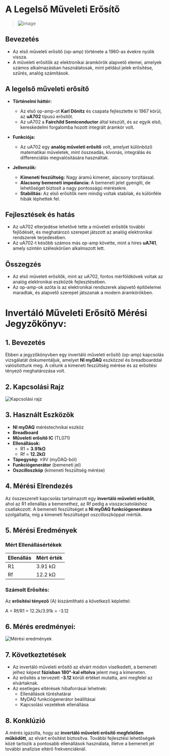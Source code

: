 # A Legelső Műveleti Erősítő
>![image](https://github.com/user-attachments/assets/b99bf05c-687d-4c8d-991a-d3465e5c26a0)
## Bevezetés
- Az első műveleti erősítő (op-amp) története a 1960-as évekre nyúlik vissza.
- A műveleti erősítők az elektronikai áramkörök alapvető elemei, amelyek számos alkalmazásban használatosak, mint például jelek erősítése, szűrés, analóg számítások.

## A legelső műveleti erősítő
- **Történelmi háttér:**
  - Az első op-amp-ot **Karl Dönitz** és csapata fejlesztette ki 1967 körül, az **uA702** típusú erősítőt.
  - Az uA702 a **Fairchild Semiconductor** által készült, és az egyik első, kereskedelmi forgalomba hozott integrált áramkör volt.
  
- **Funkciója:**
  - Az uA702 egy **analóg műveleti erősítő** volt, amelyet különböző matematikai műveletek, mint összeadás, kivonás, integrálás és differenciálás megvalósítására használtak.
  
- **Jellemzők:**
  - **Kimeneti feszültség:** Nagy áramú kimenet, alacsony torzítással.
  - **Alacsony bemeneti impedancia:** A bemeneti jelet gyengíti, de lehetőséget biztosít a nagy pontosságú mérésekre.
  - **Stabilitás:** Az első erősítők nem mindig voltak stabilak, és különféle hibák léphettek fel.

## Fejlesztések és hatás
- Az uA702 elterjedése lehetővé tette a műveleti erősítők további fejlődését, és meghatározó szerepet játszott az analóg elektronikai rendszerek terjedésében.
- Az uA702-t később számos más op-amp követte, mint a híres **uA741**, amely szintén széleskörűen alkalmazott lett.

## Összegzés
- Az első műveleti erősítők, mint az uA702, fontos mérföldkövek voltak az analóg elektronikai eszközök fejlesztésében.
- Az op-amp-ok azóta is az elektronikai rendszerek alapvető építőelemei maradtak, és alapvető szerepet játszanak a modern áramkörökben.

# Invertáló Műveleti Erősítő Mérési Jegyzőkönyv:

## 1. Bevezetés
Ebben a jegyzőkönyvben egy invertáló műveleti erősítő (op-amp) kapcsolás vizsgálatát dokumentáljuk, amelyet **NI myDAQ** eszközzel és breadboarddal valósítottunk meg. A célunk a kimeneti feszültség mérése és az erősítési tényező meghatározása volt.

## 2. Kapcsolási Rajz
![Kapcsolási rajz](kapcsolas_megvalositasa.jpg)

## 3. Használt Eszközök
- **NI myDAQ** méréstechnikai eszköz
- **Breadboard**
- **Műveleti erősítő IC** (TL071)
- **Ellenállások:**
  - R1 = **3.91kΩ**
  - Rf = **12.2kΩ**
- **Tápegység:** ±9V (myDAQ-ból)
- **Funkciógenerátor** (bemeneti jel)
- **Oszcilloszkóp** (kimeneti feszültség mérése)

## 4. Mérési Elrendezés
Az összeszerelt kapcsolás tartalmazott egy **invertáló műveleti erősítőt**, ahol az R1 ellenállás a bemenethez, az Rf pedig a visszacsatoláshoz csatlakozott. A bemeneti feszültséget a **NI myDAQ funkciógenerátora** szolgáltatta, míg a kimeneti feszültséget oszcilloszkóppal mértük.

## 5. Mérési Eredmények
### Mért Ellenállásértékek
| Ellenállás | Mért érték |
|--------------|--------------|
| R1          | 3.91 kΩ     |
| Rf          | 12.2 kΩ     |

### Számolt Erősítés:
Az **erősítési tényező** (A) kiszámítható a következő képlettel:

A = Rf/R1 = 12.2k/3.91k = -3.12


## 6. Mérés eredményei:
![Mérési eredmények](meresi_eredmenyek.jpg)

## 7. Következtetések
- Az invertáló műveleti erősítő az elvárt módon viselkedett, a bemeneti jelhez képest **fázisban 180°-kal eltolva** jelent meg a kimeneten.
- Az erősítés a tervezett **-3.12** körüli értéket mutatta, ami megfelel az elvártaknak.
- Az esetleges eltérések hibaforrásai lehetnek:
  - Ellenállások tűréshatárai
  - MyDAQ funkciógenerátor beállításai
  - Kapcsolási vezetékek ellenállása

## 8. Konklúzió
A mérés igazolta, hogy az **invertáló műveleti erősítő megfelelően működött**, az elvárt erősítést biztosítva. További fejlesztési lehetőségek közé tartozik a pontosabb ellenállások használata, illetve a bemeneti jel további analízise eltérő frekvenciáknál.

